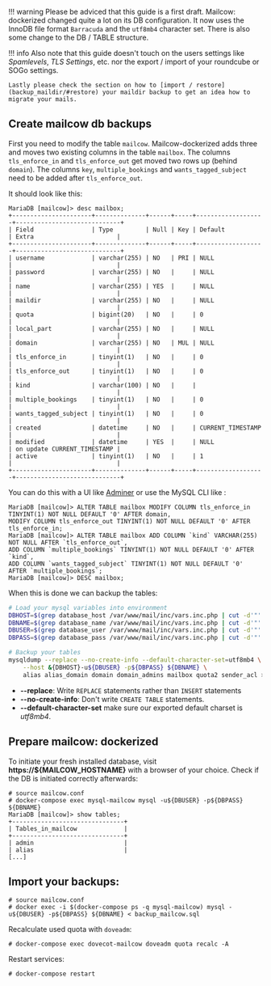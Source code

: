 !!! warning
    Please be adviced that this guide is a first draft. Mailcow: dockerized changed quite a lot on its DB configuration. It now uses the InnoDB file format `Barracuda` and the `utf8mb4` character set. There is also some change to the DB / TABLE structure.

!!! info
    Also note that this guide doesn't touch on the users settings like *Spamlevels*, *TLS Settings*, etc. nor the export / import of your roundcube or SOGo settings.

    Lastly please check the section on how to [import / restore](backup_maildir/#restore) your maildir backup to get an idea how to migrate your mails.

## Create mailcow db backups

First you need to modify the table `mailcow`. Mailcow-dockerized adds three and moves two existing columns in the table `mailbox`. The columns `tls_enforce_in` and `tls_enforce_out` get moved two rows up (behind `domain`). The columns `key`, `multiple_bookings` and `wants_tagged_subject` need to be added after `tls_enforce_out`.

It should look like this:

```
MariaDB [mailcow]> desc mailbox;
+----------------------+--------------+------+-----+-------------------+-----------------------------+
| Field                | Type         | Null | Key | Default           | Extra                       |
+----------------------+--------------+------+-----+-------------------+-----------------------------+
| username             | varchar(255) | NO   | PRI | NULL              |                             |
| password             | varchar(255) | NO   |     | NULL              |                             |
| name                 | varchar(255) | YES  |     | NULL              |                             |
| maildir              | varchar(255) | NO   |     | NULL              |                             |
| quota                | bigint(20)   | NO   |     | 0                 |                             |
| local_part           | varchar(255) | NO   |     | NULL              |                             |
| domain               | varchar(255) | NO   | MUL | NULL              |                             |
| tls_enforce_in       | tinyint(1)   | NO   |     | 0                 |                             |
| tls_enforce_out      | tinyint(1)   | NO   |     | 0                 |                             |
| kind                 | varchar(100) | NO   |     |                   |                             |
| multiple_bookings    | tinyint(1)   | NO   |     | 0                 |                             |
| wants_tagged_subject | tinyint(1)   | NO   |     | 0                 |                             |
| created              | datetime     | NO   |     | CURRENT_TIMESTAMP |                             |
| modified             | datetime     | YES  |     | NULL              | on update CURRENT_TIMESTAMP |
| active               | tinyint(1)   | NO   |     | 1                 |                             |
+----------------------+--------------+------+-----+-------------------+-----------------------------+
```

You can do this with a UI like [Adminer](https://www.adminer.org/#download) or use the MySQL CLI like :

```
MariaDB [mailcow]> ALTER TABLE mailbox MODIFY COLUMN tls_enforce_in TINYINT(1) NOT NULL DEFAULT '0' AFTER domain,
MODIFY COLUMN tls_enforce_out TINYINT(1) NOT NULL DEFAULT '0' AFTER tls_enforce_in;
MariaDB [mailcow]> ALTER TABLE mailbox ADD COLUMN `kind` VARCHAR(255) NOT NULL AFTER `tls_enforce_out`,
ADD COLUMN `multiple_bookings` TINYINT(1) NOT NULL DEFAULT '0' AFTER `kind`,
ADD COLUMN `wants_tagged_subject` TINYINT(1) NOT NULL DEFAULT '0' AFTER `multiple_bookings`;
MariaDB [mailcow]> DESC mailbox;
```

When this is done we can backup the tables:

```bash
# Load your mysql variables into environment
DBHOST=$(grep database_host /var/www/mail/inc/vars.inc.php | cut -d'"' -f2)
DBNAME=$(grep database_name /var/www/mail/inc/vars.inc.php | cut -d'"' -f2)
DBUSER=$(grep database_user /var/www/mail/inc/vars.inc.php | cut -d'"' -f2)
DBPASS=$(grep database_pass /var/www/mail/inc/vars.inc.php | cut -d'"' -f2)

# Backup your tables
mysqldump --replace --no-create-info --default-character-set=utf8mb4 \
    --host &{DBHOST}-u${DBUSER} -p${DBPASS} ${DBNAME} \
    alias alias_domain domain domain_admins mailbox quota2 sender_acl > backup_mailcow.sql
```

- **--replace**: Write `REPLACE` statements rather than `INSERT` statements
- **--no-create-info**: Don't write `CREATE TABLE` statements.
- **--default-character-set** make sure our exported default charset is *utf8mb4*.


## Prepare mailcow: dockerized

To initiate your fresh installed database, visit **https://${MAILCOW_HOSTNAME}** with a browser of your choice. Check if the DB is initiated correctly afterwards:

```
# source mailcow.conf
# docker-compose exec mysql-mailcow mysql -u${DBUSER} -p${DBPASS} ${DBNAME}
MariaDB [mailcow]> show tables;
+-------------------------------+
| Tables_in_mailcow             |
+-------------------------------+
| admin                         |
| alias                         |
[...]
```

## Import your backups:

  ```
  # source mailcow.conf
  # docker exec -i $(docker-compose ps -q mysql-mailcow) mysql -u${DBUSER} -p${DBPASS} ${DBNAME} < backup_mailcow.sql
  ```

  Recalculate used quota with `doveadm`:

  ```
  # docker-compose exec dovecot-mailcow doveadm quota recalc -A
  ```

  Restart services:

  ```
  # docker-compose restart
  ```
